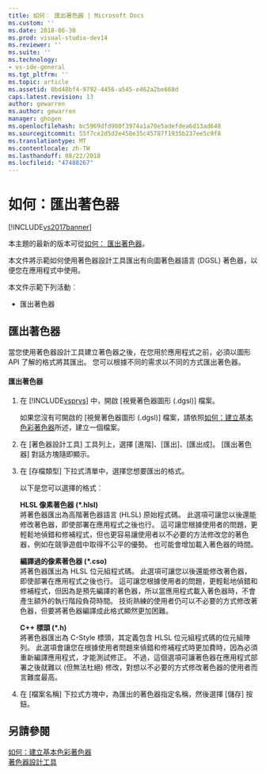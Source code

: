 ```yaml
---
title: 如何︰ 匯出著色器 | Microsoft Docs
ms.custom: ''
ms.date: 2018-06-30
ms.prod: visual-studio-dev14
ms.reviewer: ''
ms.suite: ''
ms.technology:
- vs-ide-general
ms.tgt_pltfrm: ''
ms.topic: article
ms.assetid: 0bd48bf4-9792-4456-a545-e462a2be668d
caps.latest.revision: 13
author: gewarren
ms.author: gewarren
manager: ghogen
ms.openlocfilehash: bc5969dfd900f3974a1a70e5adefdea6d13ad648
ms.sourcegitcommit: 55f7ce2d5d2e458e35c45787f1935b237ee5c9f8
ms.translationtype: MT
ms.contentlocale: zh-TW
ms.lasthandoff: 08/22/2018
ms.locfileid: "47488267"
---
```

# <a name="how-to-export-a-shader"></a>如何：匯出著色器
[!INCLUDE[vs2017banner](../includes/vs2017banner.md)]

本主題的最新的版本可從[如何： 匯出著色器](https://docs.microsoft.com/visualstudio/designers/how-to-export-a-shader)。  
  
本文件將示範如何使用著色器設計工具匯出有向圖著色器語言 (DGSL) 著色器，以便您在應用程式中使用。  
  
 本文件示範下列活動︰  
  
-   匯出著色器  
  
## <a name="exporting-a-shader"></a>匯出著色器  
 當您使用著色器設計工具建立著色器之後，在您用於應用程式之前，必須以圖形 API 了解的格式將其匯出。 您可以根據不同的需求以不同的方式匯出著色器。  
  
#### <a name="to-export-a-shader"></a>匯出著色器  
  
1.  在 [!INCLUDE[vsprvs](../includes/vsprvs-md.md)] 中，開啟 [視覺著色器圖形 (.dgsl)] 檔案。  
  
     如果您沒有可開啟的 [視覺著色器圖形 (.dgsl)] 檔案，請依照[如何：建立基本色彩著色器](../designers/how-to-create-a-basic-color-shader.md)所述，建立一個檔案。  
  
2.  在 [著色器設計工具] 工具列上，選擇 [進階]、[匯出]、[匯出成]。 [匯出著色器] 對話方塊隨即顯示。  
  
3.  在 [存檔類型] 下拉式清單中，選擇您想要匯出的格式。  
  
     以下是您可以選擇的格式︰  
  
     **HLSL 像素著色器 (\*.hlsl)**  
     將著色器匯出為高階著色器語言 (HLSL) 原始程式碼。 此選項可讓您以後還能修改著色器，即使部署在應用程式之後也行。 這可讓您根據使用者的問題，更輕鬆地偵錯和修補程式，但也更容易讓使用者以不必要的方法修改您的著色器，例如在競爭遊戲中取得不公平的優勢。 也可能會增加載入著色器的時間。  
  
     **編譯過的像素著色器 (\*.cso)**  
     將著色器匯出為 HLSL 位元組程式碼。 此選項可讓您以後還能修改著色器，即使部署在應用程式之後也行。 這可讓您根據使用者的問題，更輕鬆地偵錯和修補程式，但因為是預先編譯的著色器，所以當應用程式載入著色器時，不會產生額外的執行階段負荷時間。 技術熟練的使用者仍可以不必要的方式修改著色器，但要將著色器編譯成此格式顯然更加困難。  
  
     **C++ 標頭 (\*.h)**  
     將著色器匯出為 C-Style 標頭，其定義包含 HLSL 位元組程式碼的位元組陣列。 此選項會讓您在根據使用者問題來偵錯和修補程式時更加費時，因為必須重新編譯應用程式，才能測試修正。 不過，這個選項可讓著色器在應用程式部署之後就難以 (但無法杜絕) 修改，對想以不必要的方式修改著色器的使用者而言難度最高。  
  
4.  在 [檔案名稱] 下拉式方塊中，為匯出的著色器指定名稱，然後選擇 [儲存] 按鈕。  
  
## <a name="see-also"></a>另請參閱  
 [如何：建立基本色彩著色器](../designers/how-to-create-a-basic-color-shader.md)   
 [著色器設計工具](../designers/shader-designer.md)




